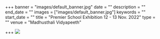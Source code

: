 +++
banner = "images/default_banner.jpg"
date = ""
description = ""
end_date = ""
images = ["images/default_banner.jpg"]
keywords = ""
start_date = ""
title = "Premier School Exhibition 12 - 13 Nov. 2022"
type = ""
venue = "Madhusthali Vidyapeeth"

+++
![](/uploads/2022/11/02/005.jpg)